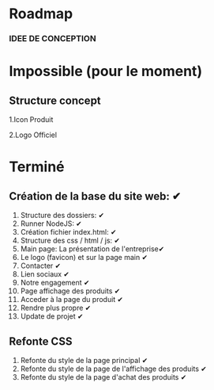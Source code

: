 # Roadmap

### IDEE DE CONCEPTION

# Impossible (pour le moment)
## Structure concept
 1.Icon Produit
 
 2.Logo Officiel

# Terminé
## Création de la base du site web: ✔
1. Structure des dossiers: ✔
2. Runner NodeJS: ✔
3. Création fichier index.html: ✔
4. Structure des css / html / js: ✔
5. Main page: La présentation de l'entreprise✔
6. Le logo (favicon) et sur la page main ✔
7. Contacter ✔
8. Lien sociaux ✔
9. Notre engagement ✔
10. Page affichage des produits ✔
11. Acceder à la page du produit ✔
12. Rendre plus propre ✔
13. Update de projet ✔
## Refonte CSS 
 1. Refonte du style de la page principal ✔
 2. Refonte du style de la page de l'affichage des produits ✔
 3. Refonte du style de la page d'achat des produits ✔
